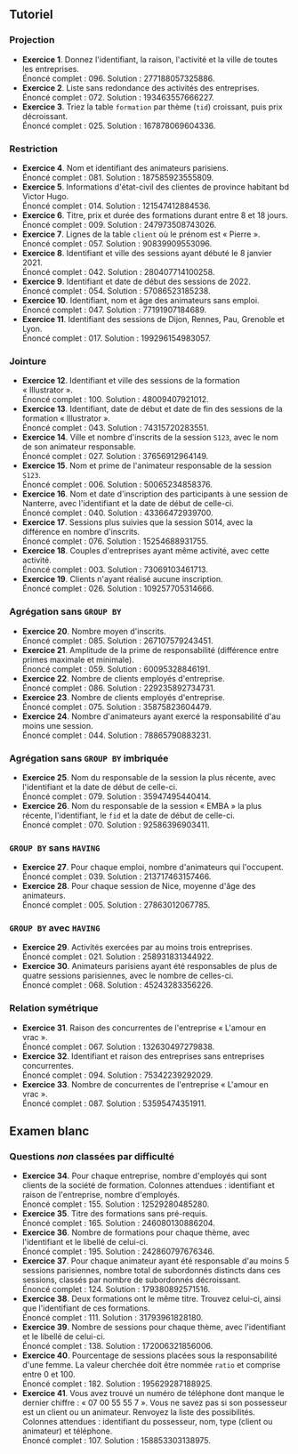 
## Tutoriel
### Projection

- **Exercice 1**. Donnez l'identifiant, la raison, l'activité et la ville de toutes les entreprises.  
  Énoncé complet : 096. Solution : 277188057325886.
- **Exercice 2**. Liste sans redondance des activités des entreprises.  
  Énoncé complet : 072. Solution : 193463557666227.
- **Exercice 3**. Triez la table `formation` par thème (`tid`) croissant, puis prix décroissant.  
  Énoncé complet : 025. Solution : 167878069604336.

### Restriction

- **Exercice 4**. Nom et identifiant des animateurs parisiens.  
  Énoncé complet : 081. Solution : 187585923555809.
- **Exercice 5**. Informations d'état-civil des clientes de province habitant bd Victor Hugo.  
  Énoncé complet : 014. Solution : 121547412884536.
- **Exercice 6**. Titre, prix et durée des formations durant entre 8 et 18 jours.  
  Énoncé complet : 009. Solution : 247973508743026.
- **Exercice 7**. Lignes de la table `client` où le prénom est « Pierre ».  
  Énoncé complet : 057. Solution : 90839909553096.
- **Exercice 8**. Identifiant et ville des sessions ayant débuté le 8 janvier 2021.  
  Énoncé complet : 042. Solution : 280407714100258.
- **Exercice 9**. Identifiant et date de début des sessions de 2022.  
  Énoncé complet : 054. Solution : 57086523185238.
- **Exercice 10**. Identifiant, nom et âge des animateurs sans emploi.  
  Énoncé complet : 047. Solution : 77191907184689.
- **Exercice 11**. Identifiant des sessions de Dijon, Rennes, Pau, Grenoble et Lyon.  
  Énoncé complet : 017. Solution : 199296154983057.

### Jointure

- **Exercice 12**. Identifiant et ville des sessions de la formation « Illustrator ».  
  Énoncé complet : 100. Solution : 48009407921012.
- **Exercice 13**. Identifiant, date de début et date de fin des sessions de la formation « Illustrator ».  
  Énoncé complet : 043. Solution : 74315720283551.
- **Exercice 14**. Ville et nombre d'inscrits de la session `S123`, avec le nom de son animateur responsable.  
  Énoncé complet : 027. Solution : 37656912964149.
- **Exercice 15**. Nom et prime de l'animateur responsable de la session `S123`.  
  Énoncé complet : 006. Solution : 50065234858376.
- **Exercice 16**. Nom et date d'inscription des participants à une session de Nanterre, avec l'identifiant et la date de début de celle-ci.  
  Énoncé complet : 040. Solution : 43366472939700.
- **Exercice 17**. Sessions plus suivies que la session S014, avec la différence en nombre d'inscrits.  
  Énoncé complet : 076. Solution : 15254688931755.
- **Exercice 18**. Couples d'entreprises ayant même activité, avec cette activité.  
  Énoncé complet : 003. Solution : 73069103461713.
- **Exercice 19**. Clients n'ayant réalisé aucune inscription.  
  Énoncé complet : 026. Solution : 109257705314666.

### Agrégation sans `GROUP BY`

- **Exercice 20**. Nombre moyen d'inscrits.  
  Énoncé complet : 085. Solution : 267107579243451.
- **Exercice 21**. Amplitude de la prime de responsabilité (différence entre primes maximale et minimale).  
  Énoncé complet : 059. Solution : 60095328846191.
- **Exercice 22**. Nombre de clients employés d'entreprise.  
  Énoncé complet : 086. Solution : 229235892734731.
- **Exercice 23**. Nombre de clients employés d'entreprise.  
  Énoncé complet : 075. Solution : 35875823604479.
- **Exercice 24**. Nombre d'animateurs ayant exercé la responsabilité d'au moins une session.  
  Énoncé complet : 044. Solution : 78865790883231.

### Agrégation sans `GROUP BY` imbriquée

- **Exercice 25**. Nom du responsable de la session la plus récente, avec l'identifiant et la date de début de celle-ci.  
  Énoncé complet : 079. Solution : 35947495440414.
- **Exercice 26**. Nom du responsable de la session « EMBA » la plus récente, l'identifiant, le `fid` et la date de début de celle-ci.  
  Énoncé complet : 070. Solution : 92586396903411.

###  `GROUP BY` sans `HAVING`

- **Exercice 27**. Pour chaque emploi, nombre d'animateurs qui l'occupent.  
  Énoncé complet : 039. Solution : 213717463157466.
- **Exercice 28**. Pour chaque session de Nice, moyenne d'âge des animateurs.  
  Énoncé complet : 005. Solution : 27863012067785.

### `GROUP BY` avec `HAVING`

- **Exercice 29**. Activités exercées par au moins trois entreprises.  
  Énoncé complet : 021. Solution : 258931831344922.
- **Exercice 30**. Animateurs parisiens ayant été responsables de plus de quatre sessions parisiennes, avec le nombre de celles-ci.  
  Énoncé complet : 068. Solution : 45243283356226.

### Relation symétrique

- **Exercice 31**. Raison des concurrentes de l'entreprise « L'amour en vrac ».  
  Énoncé complet : 067. Solution : 132630497279838.
- **Exercice 32**. Identifiant et raison des entreprises sans entreprises concurrentes.  
  Énoncé complet : 094. Solution : 75342239292029.
- **Exercice 33**. Nombre de concurrentes de l'entreprise « L'amour en vrac ».  
  Énoncé complet : 087. Solution : 53595474351911.

## Examen blanc
### Questions _non_ classées par difficulté

- **Exercice 34**. Pour chaque entreprise, nombre d'employés qui sont clients de la société de formation. Colonnes attendues : identifiant et raison de l'entreprise, nombre d'employés.  
  Énoncé complet : 155. Solution : 12529280485280.
- **Exercice 35**. Titre des formations sans pré-requis.  
  Énoncé complet : 165. Solution : 246080130886204.
- **Exercice 36**. Nombre de formations pour chaque thème, avec l'identifiant et le libellé de celui-ci.  
  Énoncé complet : 195. Solution : 242860797676346.
- **Exercice 37**. Pour chaque animateur ayant été responsable d'au moins 5 sessions parisiennes, nombre total de subordonnés distincts dans ces sessions, classés par nombre de subordonnés décroissant.  
  Énoncé complet : 124. Solution : 179380892571516.
- **Exercice 38**. Deux formations ont le même titre. Trouvez celui-ci, ainsi que l'identifiant de ces formations.  
  Énoncé complet : 111. Solution : 31793961828180.
- **Exercice 39**. Nombre de sessions pour chaque thème, avec l'identifiant et le libellé de celui-ci.  
  Énoncé complet : 138. Solution : 172006321856006.
- **Exercice 40**. Pourcentage de sessions placées sous la responsabilité d'une femme. La valeur cherchée doit être nommée `ratio` et comprise entre 0 et 100.  
  Énoncé complet : 182. Solution : 195629287188925.
- **Exercice 41**. Vous avez trouvé un numéro de téléphone dont manque le dernier chiffre : « 07 00 55 55 7 ». Vous ne savez pas si son possesseur est un client ou un animateur. Renvoyez la liste des possibilités. Colonnes attendues : identifiant du possesseur, nom, type (client ou animateur) et téléphone.  
  Énoncé complet : 107. Solution : 158853303138975.
